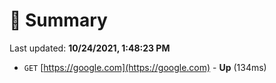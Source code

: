 # 📖 Summary
Last updated: **10/24/2021, 1:48:23 PM**

- `GET` [https://google.com](https://google.com) - **Up** (134ms)
